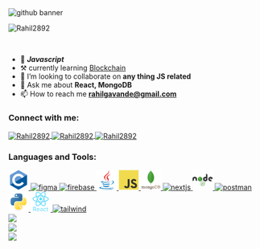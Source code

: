 <img alt="github banner" src="https://user-images.githubusercontent.com/80545477/221854571-974dc8ba-722d-424a-b343-79e737d13366.png" />
<p> <img src="https://komarev.com/ghpvc/?username=Rahil2892&label=Profile%20views&color=0e75b6&style=flat" alt="Rahil2892" /></p>
<br/>


- 💖 **_Javascript_** 
- ⚒️ currently learning [Blockchain]()
- 👯 I’m looking to collaborate on **any thing JS related**
- 💬 Ask me about **React, MongoDB**
- 📫 How to reach me **rahilgavande@gmail.com**

<h3>Connect with me:</h3>

<p>
<a href="https://www.linkedin.com/in/rahil-gavande-051602222/" target="blank">
<img align="center" src="https://raw.githubusercontent.com/rahuldkjain/github-profile-readme-generator/master/src/images/icons/Social/linked-in-alt.svg" alt="Rahil2892" height="30" width="40" />
</a>
<a href="https://rahil2892.netlify.app/" target="blank">
<img align="center" src="https://github.com/Rahil2892/Rahil2892/assets/80545477/af732073-1e75-4bf7-b498-56b000ab2e8d" alt="Rahil2892" width="35" />
</a>
<a href="https://www.instagram.com/rahil_2892/" target="blank">
<img align="center" src="https://raw.githubusercontent.com/rahuldkjain/github-profile-readme-generator/master/src/images/icons/Social/instagram.svg" alt="Rahil2892" height="30" width="40" />
</a>
</p>

<h3>Languages and Tools:</h3>
<a href="https://www.cprogramming.com/" target="_blank" rel="noreferrer"> 
<img src="https://raw.githubusercontent.com/devicons/devicon/master/icons/c/c-original.svg" alt="c" width="40" height="40"/> </a> 
<a href="https://www.figma.com/" target="_blank" rel="noreferrer"> 
<img src="https://www.vectorlogo.zone/logos/figma/figma-icon.svg" alt="figma" width="40" height="40"/> </a> 
<a href="https://firebase.google.com/" target="_blank" rel="noreferrer"> <img src="https://www.vectorlogo.zone/logos/firebase/firebase-icon.svg" alt="firebase" width="40" height="40"/> </a>
<a href="https://www.java.com" target="_blank" rel="noreferrer"> <img src="https://raw.githubusercontent.com/devicons/devicon/master/icons/java/java-original.svg" alt="java" width="40" height="40"/> </a> 
<a href="https://developer.mozilla.org/en-US/docs/Web/JavaScript" target="_blank" rel="noreferrer"> <img src="https://raw.githubusercontent.com/devicons/devicon/master/icons/javascript/javascript-original.svg" alt="javascript" width="40" height="40"/> </a> 
<a href="https://www.mongodb.com/" target="_blank" rel="noreferrer"> <img src="https://raw.githubusercontent.com/devicons/devicon/master/icons/mongodb/mongodb-original-wordmark.svg" alt="mongodb" width="40" height="40"/> </a> 
<a href="https://nextjs.org/" target="_blank" rel="noreferrer"> <img src="https://user-images.githubusercontent.com/76240365/219686876-f4c671aa-eb98-47e0-811c-1c8366ce68e8.png" alt="nextjs" width="40" height="40"/> </a>
<a href="https://nodejs.org" target="_blank" rel="noreferrer"> <img src="https://raw.githubusercontent.com/devicons/devicon/master/icons/nodejs/nodejs-original-wordmark.svg" alt="nodejs" width="40" height="40"/> </a> 
<a href="https://postman.com" target="_blank" rel="noreferrer"> <img src="https://www.vectorlogo.zone/logos/getpostman/getpostman-icon.svg" alt="postman" width="40" height="40"/> </a> 
<a href="https://www.python.org" target="_blank" rel="noreferrer"> <img src="https://raw.githubusercontent.com/devicons/devicon/master/icons/python/python-original.svg" alt="python" width="40" height="40"/> </a> 
<a href="https://reactjs.org/" target="_blank" rel="noreferrer"> <img src="https://raw.githubusercontent.com/devicons/devicon/master/icons/react/react-original-wordmark.svg" alt="react" width="40" height="40"/> </a> 
<a href="https://tailwindcss.com/" target="_blank" rel="noreferrer"> <img src="https://www.vectorlogo.zone/logos/tailwindcss/tailwindcss-icon.svg" alt="tailwind" width="40" height="40"/> </a> 

<br/>
<picture>
<img src="https://github-readme-stats.vercel.app/api/top-langs?username=Rahil2892&show_icons=true&layout=compact&theme=dracula" align="center" width="400"/>
</picture>
<br/>
<picture>
<img src="https://github-readme-stats.vercel.app/api?username=Rahil2892&show_icons=true&locale=en&theme=dracula" align="center" width="400" />
</picture>
<br/>
<picture align="center">
<img src="https://streak-stats.demolab.com/?user=Rahil2892&theme=dark" align="center" width="400" />
</picture>
<br/>
